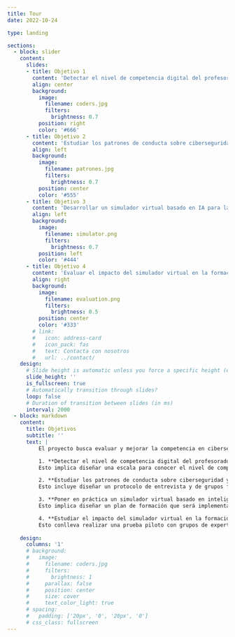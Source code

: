 ```yaml
---
title: Tour
date: 2022-10-24

type: landing

sections:
  - block: slider
    content:
      slides:
      - title: Objetivo 1
        content: 'Detectar el nivel de competencia digital del profesorado en formación inicial en el área de ciberseguridad y ética digital'
        align: center
        background:
          image:
            filename: coders.jpg
            filters:
              brightness: 0.7
          position: right
          color: '#666'
      - title: Objetivo 2
        content: 'Estudiar los patrones de conducta sobre ciberseguridad y ética digital'
        align: left
        background:
          image:
            filename: patrones.jpg
            filters:
              brightness: 0.7
          position: center
          color: '#555'
      - title: Objetivo 3
        content: 'Desarrollar un simulador virtual basado en IA para la formación en ciberseguridad y ética de los futuros docentes'
        align: left
        background:
          image:
            filename: simulator.png
            filters:
              brightness: 0.7
          position: left
          color: '#444'
      - title: Objetivo 4
        content: 'Evaluar el impacto del simulador virtual en la formación en seguridad y ética digital en los futuros docentes'
        align: right
        background:
          image:
            filename: evaluation.png
            filters:
              brightness: 0.5
          position: center
          color: '#333'
        # link:
        #   icon: address-card
        #   icon_pack: fas
        #   text: Contacta con nosotros
        #   url: ../contact/
    design:
      # Slide height is automatic unless you force a specific height (e.g. '400px')
      slide_height: ''
      is_fullscreen: true
      # Automatically transition through slides?
      loop: false
      # Duration of transition between slides (in ms)
      interval: 2000
  - block: markdown
    content:
      title: Objetivos
      subtitle: ''
      text: |
          El proyecto busca evaluar y mejorar la competencia en ciberseguridad y ética digital del profesorado en formación inicial mediante un simulador virtual basado en inteligencia artificial, mediante los siguientes objetivos específicos:

          1. **Detectar el nivel de competencia digital del profesorado en formación inicial en el área de ciberseguridad y ética digital.**  
          Esto implica diseñar una escala para conocer el nivel de competencia en seguridad y ética digital, identificar las diferencias en este nivel respecto al género, y conocer las necesidades formativas del profesorado en formación en esta área.

          2. **Estudiar los patrones de conducta sobre ciberseguridad y ética digital mediante las narrativas del profesorado en formación inicial.**  
          Esto incluye diseñar un protocolo de entrevista y de grupos focales para identificar el comportamiento sobre protección desarrollado por el profesorado en formación inicial y describir las conductas de los futuros docentes sobre seguridad y ética digital en función del género.

          3. **Poner en práctica un simulador virtual basado en inteligencia artificial para la formación en ciberseguridad y ética de los futuros docentes.**  
          Esto implica diseñar un plan de formación que será implementado en el simulador virtual, desarrollar las narrativas, las mecánicas y dinámicas del simulador virtual que represente situaciones realistas relativas a la ciberseguridad y ética digital a través de la inteligencia artificial para la adaptación del nivel de dificultad, y establecer especificaciones técnicas para la creación del simulador virtual.

          4. **Estudiar el impacto del simulador virtual en la formación en seguridad y ética digital en los futuros docentes.**  
          Esto conlleva realizar una prueba piloto con grupos de expertos y profesorado en formación inicial para realizar ajustes en el simulador virtual, implementar la versión final del simulador virtual para la recopilación de datos de uso por parte de los futuros docentes, y comparar la competencia en ciberseguridad y ética tras la implementación del simulador virtual.
        
    design:
      columns: '1'
      # background:
      #   image: 
      #     filename: coders.jpg
      #     filters:
      #       brightness: 1
      #     parallax: false
      #     position: center
      #     size: cover
      #     text_color_light: true
      # spacing:
      #   padding: ['20px', '0', '20px', '0']
      # css_class: fullscreen
---
```

